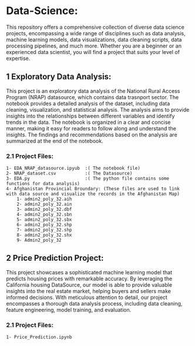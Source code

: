 # Data-Science:
This repository offers a comprehensive collection of diverse data science projects, encompassing a wide range of disciplines such as data analysis, machine learning models, data visualizations, data cleaning scripts, data processing pipelines, and much more. Whether you are a beginner or an experienced data scientist, you will find a project that suits your level of expertise.

## 1 Exploratory Data Analysis:
This project is an exploratory data analysis of the National Rural Access Program (NRAP) datasource, which contains data trasnport sector. The notebook provides a detailed analysis of the dataset, including data cleaning, visualization, and statistical analysis. The analysis aims to provide insights into the relationships between different variables and identify trends in the data. The notebook is organized in a clear and concise manner, making it easy for readers to follow along and understand the insights. The findings and recommendations based on the analysis are summarized at the end of the notebook.

### 2.1 Project Files:
    1- EDA_NRAP_datasource.ipyub  :( The notebook file)
    2- NRAP_dataset.csv           :( The Datasource)
    3- EDA.py                     :( The python file contains some functions for data analysis)
    4- Afghanistan Provincial Broundary: (These files are used to link with data source and visualize the records in the Afghanistan Map)
        1- admin2_poly_32.aih
        2- admin2_poly_32.ain
        3- admin2_poly_32.dbf
        4- admin2_poly_32.sbn
        5- admin2_poly_32.sbx
        6- admin2_poly_32.shp
        7- admin2_poly_32.shp
        8- admin2_poly_32.shx
        9- Admin2_poly_32
        
        
  

## 2 Price Prediction Project:
This project showcases a sophisticated machine learning model that predicts housing prices with remarkable accuracy. By leveraging the California housing DataSource, our model is able to provide valuable insights into the real estate market, helping buyers and sellers make informed decisions. With meticulous attention to detail, our project encompasses a thorough data analysis process, including data cleaning, feature engineering, model training, and evaluation.
### 2.1 Project Files:
    1- Price_Prediction.ipynb




